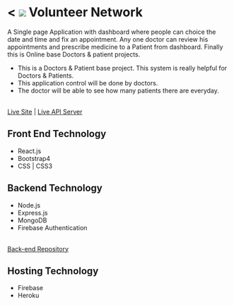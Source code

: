 < <img src="./Group 1329.png"/>
Volunteer Network
======= 

A Single page Application with dashboard where people can choice the date and time and fix an appointment. Any one doctor can review his appointments and prescribe medicine to a Patient from dashboard. Finally this is Online base Doctors & patient projects.
* This is a Doctors & Patient base project. This system is really helpful for Doctors & Patients.
* This application control will be done by doctors.
* The doctor will be able to see how many patients there are everyday.
<br/>
<a target="_blank" href="https://my-doctors-protal.firebaseapp.com/">Live Site</a>        |      
<a target="_blank" href="https://guarded-mesa-64786.herokuapp.com/">Live API Server</a> 

## Front End Technology
<ul>
    <li>React.js</li>
    <li>Bootstrap4</li>
    <li>CSS | CSS3</li>
</ul>

## Backend Technology
<ul>
    <li>Node.js</li>
    <li>Express.js</li>
    <li>MongoDB</li>
    <li>Firebase Authentication</li>
</ul>
<br/>
<a target="_blank" href="https://github.com/abuhorainhero/doctor-portal-server">Back-end Repository</a>

## Hosting Technology
<ul>
    <li>Firebase</li>
    <li>Heroku</li>
</ul>